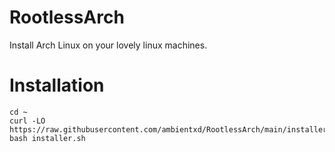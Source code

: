 # RootlessArch
Install Arch Linux on your lovely linux machines.

# Installation
```
cd ~ 
curl -LO https://raw.githubusercontent.com/ambientxd/RootlessArch/main/installer.sh
bash installer.sh
```
